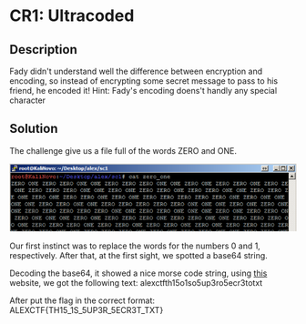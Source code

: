 # CR1: Ultracoded

## Description

Fady didn't understand well the difference between encryption and encoding, so instead of encrypting some secret message to pass to his friend, he encoded it!
Hint: Fady's encoding doens't handly any special character

## Solution

The challenge give us a file full of the words ZERO and ONE. 

![1](1.png)

Our first instinct was to replace the words for the numbers 0 and 1, respectively. After  that, at the first sight, we spotted a base64 string.

Decoding the base64, it showed a nice morse code string, using [this](http://www.unit-conversion.info/texttools/morse-code/) website, we got the following text: alexctfth15o1so5up3ro5ecr3totxt

After put the flag in the correct format: ALEXCTF{TH15_1S_5UP3R_5ECR3T_TXT}